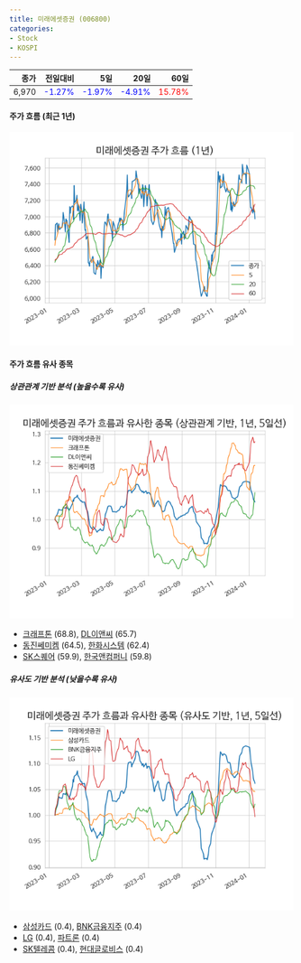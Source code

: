 ```yaml
---
title: 미래에셋증권 (006800)
categories:
- Stock
- KOSPI
---
```


|종가|전일대비|5일|20일|60일|
|---:|-------:|--:|---:|---:|
|6,970|<span style="color: blue">-1.27%</span>|<span style="color: blue">-1.97%</span>|<span style="color: blue">-4.91%</span>|<span style="color: red">15.78%</span>|

<!-- more -->


#### 주가 흐름 (최근 1년)
![006800](/assets/images/stock/006800.png)


#### 주가 흐름 유사 종목


##### 상관관계 기반 분석 (높을수록 유사)
![006800](/assets/images/stock/006800_corr.png)
- [크래프톤](/259960/) (68.8), [DL이앤씨](/375500/) (65.7)
- [동진쎄미켐](/005290/) (64.5), [한화시스템](/272210/) (62.4)
- [SK스퀘어](/402340/) (59.9), [한국앤컴퍼니](/000240/) (59.8)


##### 유사도 기반 분석 (낮을수록 유사)	
![006800](/assets/images/stock/006800_sim.png)
- [삼성카드](/029780/) (0.4), [BNK금융지주](/138930/) (0.4)
- [LG](/003550/) (0.4), [파트론](/091700/) (0.4)
- [SK텔레콤](/017670/) (0.4), [현대글로비스](/086280/) (0.4)